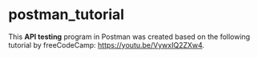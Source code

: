 # postman_tutorial

This **API testing** program in Postman was created based on the following tutorial by freeCodeCamp: https://youtu.be/VywxIQ2ZXw4.
